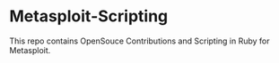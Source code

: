 # Metasploit-Scripting
This repo contains OpenSouce Contributions and Scripting in Ruby for Metasploit.
